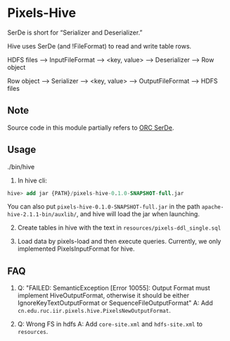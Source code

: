 # Pixels-Hive
SerDe is short for “Serializer and Deserializer.”

Hive uses SerDe (and !FileFormat) to read and write table rows.

HDFS files –> InputFileFormat –> <key, value> –> Deserializer –> Row object

Row object –> Serializer –> <key, value> –> OutputFileFormat –> HDFS files

## Note
Source code in this module partially refers to [ORC SerDe](https://github.com/apache/hive/blob/master/ql/src/java/org/apache/hadoop/hive/ql/io/orc/OrcSerde.java).

## Usage
./bin/hive

1. In hive cli:
```sql
hive> add jar {PATH}/pixels-hive-0.1.0-SNAPSHOT-full.jar
```
You can also put `pixels-hive-0.1.0-SNAPSHOT-full.jar` in the path `apache-hive-2.1.1-bin/auxlib/`, and hive will load the jar when launching.

2. Create tables in hive with the text in `resources/pixels-ddl_single.sql`

3. Load data by pixels-load and then execute queries. Currently, we only implemented PixelsInputFormat for hive. 

## FAQ
1. Q: "FAILED: SemanticException [Error 10055]: Output Format must implement HiveOutputFormat, otherwise it should be either IgnoreKeyTextOutputFormat or SequenceFileOutputFormat"
   A: Add `cn.edu.ruc.iir.pixels.hive.PixelsNewOutputFormat`.
   
2. Q: Wrong FS in hdfs
   A: Add `core-site.xml` and `hdfs-site.xml` to `resources`.